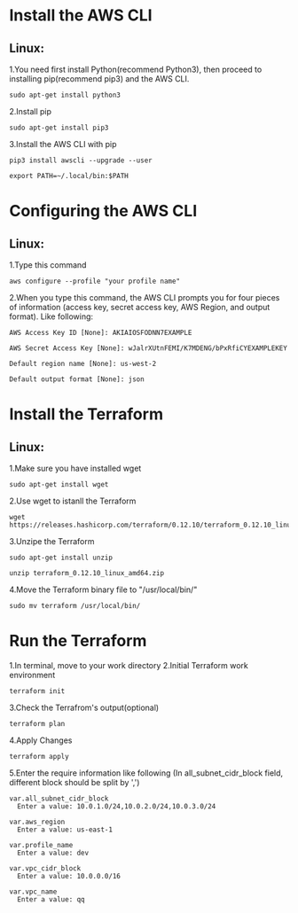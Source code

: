 # Install the AWS CLI
## Linux:
1.You need first install Python(recommend Python3), then proceed to installing pip(recommend pip3) and the AWS CLI.
<pre><code>sudo apt-get install python3</code></pre>
2.Install pip
<pre><code>sudo apt-get install pip3</code></pre>
3.Install the AWS CLI with pip
<pre><code>pip3 install awscli --upgrade --user</code></pre>
<pre><code>export PATH=~/.local/bin:$PATH</code></pre>

# Configuring the AWS CLI
## Linux:
1.Type this command
<pre><code>aws configure --profile "your profile name"</code></pre>
2.When you type this command, the AWS CLI prompts you for four pieces of information (access key, secret access key, AWS Region, and output format). Like following:
<pre><code>AWS Access Key ID [None]: AKIAIOSFODNN7EXAMPLE</code></pre>
<pre><code>AWS Secret Access Key [None]: wJalrXUtnFEMI/K7MDENG/bPxRfiCYEXAMPLEKEY</code></pre>
<pre><code>Default region name [None]: us-west-2</code></pre>
<pre><code>Default output format [None]: json</code></pre>

# Install the Terraform
## Linux:
1.Make sure you have installed wget
<pre><code>sudo apt-get install wget </code></pre>
2.Use wget to istanll the Terraform
<pre><code>wget https://releases.hashicorp.com/terraform/0.12.10/terraform_0.12.10_linux_amd64.zip</code></pre>
3.Unzipe the Terraform
<pre><code>sudo apt-get install unzip</code></pre>
<pre><code>unzip terraform_0.12.10_linux_amd64.zip</code></pre>
4.Move the Terraform binary file to "/usr/local/bin/"</code></pre>
<pre><code>sudo mv terraform /usr/local/bin/</code></pre>

# Run the Terraform
1.In terminal, move to your work directory
2.Initial Terraform work environment
<pre><code>terraform init</code></pre>
3.Check the Terrafrom's output(optional)
<pre><code>terraform plan</code></pre>
4.Apply Changes
<pre><code>terraform apply</code></pre>
5.Enter the require information like following
(In all_subnet_cidr_block field, different block should be split by ',')
<pre><code>var.all_subnet_cidr_block
  Enter a value: 10.0.1.0/24,10.0.2.0/24,10.0.3.0/24

var.aws_region
  Enter a value: us-east-1

var.profile_name
  Enter a value: dev

var.vpc_cidr_block
  Enter a value: 10.0.0.0/16

var.vpc_name
  Enter a value: qq</code></pre>
